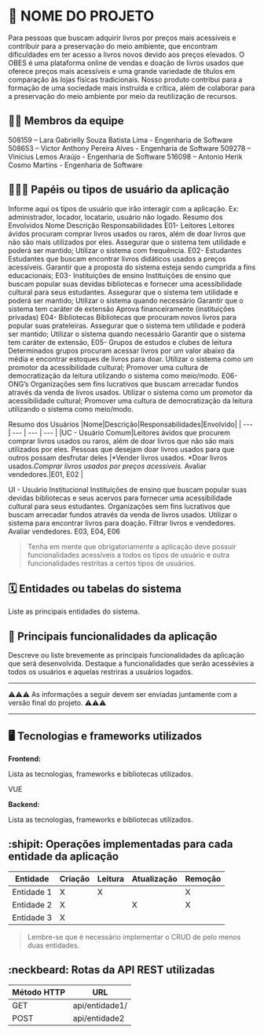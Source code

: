 # :checkered_flag: NOME DO PROJETO

Para pessoas que buscam adquirir livros por preços mais acessíveis e contribuir para a preservação do meio ambiente, que encontram dificuldades em ter acesso a livros novos devido aos preços elevados.
O OBES é uma plataforma online de vendas e doação de livros usados que oferece preços mais acessíveis e uma grande variedade de títulos em comparação às lojas físicas tradicionais.
Nosso produto contribui para a formação de uma sociedade mais instruída e crítica, além de colaborar para a preservação do meio ambiente por meio da reutilização de recursos.
## :technologist: Membros da equipe

508159 – Lara Gabrielly Souza Batista Lima - Engenharia de Software
508653 – Victor Anthony Pereira Alves - Engenharia de Software
509278 – Vinícius Lemos Araújo - Engenharia de Software
516098 – Antonio Herik Cosmo Martins - Engenharia de Software

## :people_holding_hands: Papéis ou tipos de usuário da aplicação

Informe aqui os tipos de usuário que irão interagir com a aplicação. Ex: administrador, locador, locatario, usuário não logado.
Resumo dos Envolvidos 
Nome
Descrição
Responsabilidades
E01- Leitores
Leitores ávidos procuram comprar livros usados ou raros, além de doar livros que não são mais utilizados por eles.
Assegurar que o sistema tem utilidade e poderá ser mantido;
Utilizar o sistema com frequência.
E02- Estudantes
Estudantes que buscam encontrar livros didáticos usados a preços acessíveis.
Garantir que a proposta do sistema esteja sendo cumprida a fins educacionais;
E03- Instituições de ensino
Instituições de ensino que buscam popular suas devidas bibliotecas e fornecer uma acessibilidade cultural para seus estudantes.
Assegurar que o sistema tem utilidade e poderá ser mantido;
Utilizar o sistema quando necessário
Garantir que o sistema tem caráter de extensão
Aprova financeiramente (instituições privadas)
E04- Bibliotecas
Bibliotecas que procuram novos livros para popular  suas prateleiras.
Assegurar que o sistema tem utilidade e poderá ser mantido;
Utilizar o sistema quando necessário
Garantir que o sistema tem caráter de extensão,
E05- Grupos de estudos e clubes de leitura
Determinados grupos procuram acessar livros por um valor abaixo da média e encontrar estoques de livros para doar.
Utilizar o sistema como um promotor da acessibilidade cultural;
Promover uma cultura de democratização da leitura utilizando o sistema como meio/modo.
E06- ONG’s
Organizações sem fins lucrativos que buscam arrecadar fundos através da venda de livros usados.
Utilizar o sistema como um promotor da acessibilidade cultural;
Promover uma cultura de democratização da leitura utilizando o sistema como meio/modo.


Resumo dos Usuários
|Nome|Descrição|Responsabilidades|Envolvido|
| --- | --- | --- | --- |
|UC - Usuário Comum|Leitores ávidos que procurem comprar livros usados ou raros, além de doar livros que não são mais utilizados por eles. Pessoas que desejam doar livros usados para que outros possam desfrutar deles |*Vender livros usados. *Doar livros usados.*Comprar livros usados por preços acessíveis.* Avaliar vendedores.|E01, E02 |

UI - Usuário Institucional
Instituições de ensino que buscam popular suas devidas bibliotecas e seus acervos para fornecer uma acessibilidade cultural para seus estudantes. Organizações sem fins lucrativos que buscam arrecadar fundos através da venda de livros usados.
Utilizar o sistema para encontrar livros para doação.
Filtrar livros e vendedores.
Avaliar vendedores.
E03, E04, E06



> Tenha em mente que obrigatoriamente a aplicação deve possuir funcionalidades acessíveis a todos os tipos de usuário e outra funcionalidades restritas a certos tipos de usuários.

## :spiral_calendar: Entidades ou tabelas do sistema

Liste as principais entidades do sistema.

## :triangular_flag_on_post:	 Principais funcionalidades da aplicação

Descreve ou liste brevemente as principais funcionalidades da aplicação que será desenvolvida. Destaque a funcionalidades que serão acessévies a todos os usuários e aquelas restriras a usuários logados.


----

:warning::warning::warning: As informações a seguir devem ser enviadas juntamente com a versão final do projeto. :warning::warning::warning:


----

## :desktop_computer: Tecnologias e frameworks utilizados

**Frontend:**

Lista as tecnologias, frameworks e bibliotecas utilizados.

VUE 

**Backend:**

Lista as tecnologias, frameworks e bibliotecas utilizados.


## :shipit: Operações implementadas para cada entidade da aplicação


| Entidade| Criação | Leitura | Atualização | Remoção |
| --- | --- | --- | --- | --- |
| Entidade 1 | X |  X  |  | X |
| Entidade 2 | X |    |  X | X |
| Entidade 3 | X |    |  |  |

> Lembre-se que é necessário implementar o CRUD de pelo menos duas entidades.

## :neckbeard: Rotas da API REST utilizadas

| Método HTTP | URL |
| --- | --- |
| GET | api/entidade1/|
| POST | api/entidade2 |
